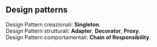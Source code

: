 Design patterns
---
Design Pattern creazionali: **Singleton**.
<br/>
Design Pattern strutturali: **Adapter**, **Decorator**, **Proxy**.
<br/>
Design Pattern comportamentali: **Chain of Responsibility**.